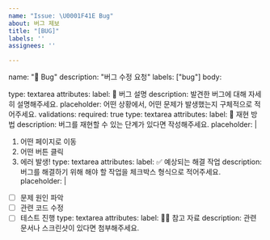 ```yaml
---
name: "Issue: \U0001F41E Bug"
about: 버그 제보
title: "[BUG]"
labels: ''
assignees: ''

---
```


name: "🐞 Bug"
description: "버그 수정 요청"
labels: ["bug"]
body:

type: textarea
attributes:
label: 🐛 버그 설명
description: 발견한 버그에 대해 자세히 설명해주세요.
placeholder: 어떤 상황에서, 어떤 문제가 발생했는지 구체적으로 적어주세요.
validations:
required: true
type: textarea
attributes:
label: 📌 재현 방법
description: 버그를 재현할 수 있는 단계가 있다면 작성해주세요.
placeholder: |
1. 어떤 페이지로 이동
2. 어떤 버튼 클릭
3. 에러 발생!
type: textarea
attributes:
label: ✅ 예상되는 해결 작업
description: 버그를 해결하기 위해 해야 할 작업을 체크박스 형식으로 적어주세요.
placeholder: |
- [ ] 문제 원인 파악
- [ ] 관련 코드 수정
- [ ] 테스트 진행
type: textarea
attributes:
label: 🙋🏻 참고 자료
description: 관련 문서나 스크린샷이 있다면 첨부해주세요.
